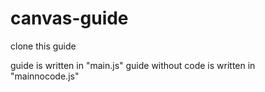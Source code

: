 # canvas-guide
clone this guide

guide is written in "main.js"
guide without code is written in "mainnocode.js"
